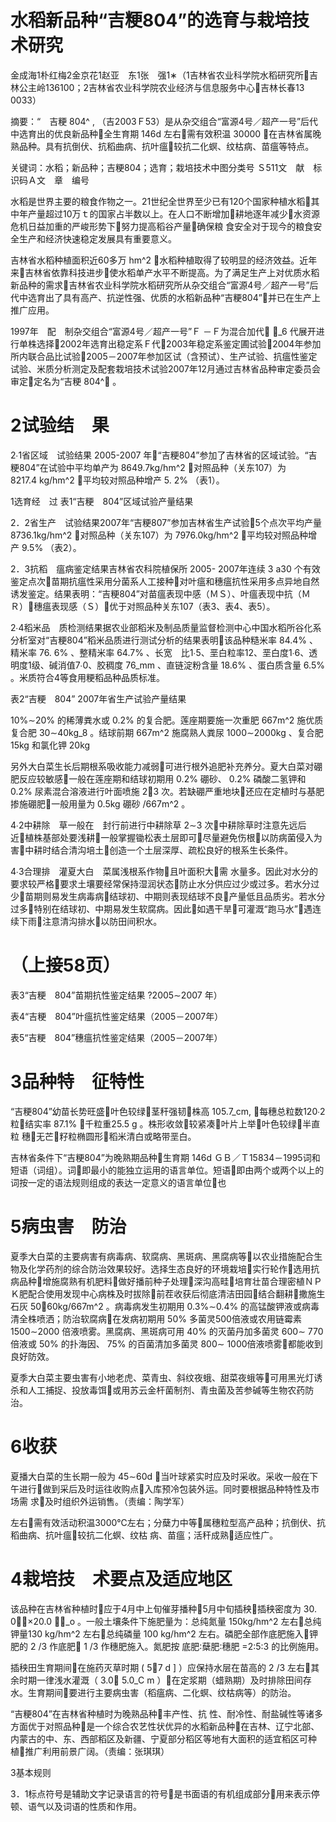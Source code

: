 # 水稻新品种“吉粳804”的选育与栽培技术研究

金成海1朴红梅2金京花1赵亚　东1张　强1∗（1吉林省农业科学院水稻研究所吉林公主岭136100；2吉林省农业科学院农业经济与信息服务中心吉林长春13　0033）

摘要：“　吉粳 804^ , （吉2003Ｆ53）是从杂交组合“富源4号／超产一号”后代中选育出的优良新品种全生育期 146d 左右需有效积温 30000 在吉林省属晚熟品种。具有抗倒伏、抗稻曲病、抗叶瘟较抗二化螟、纹枯病、苗瘟等特点。

关键词：水稻；新品种；吉粳804；选育；栽培技术中图分类号 Ｓ511文　献　标识码Ａ文　章　编号

水稻是世界主要的粮食作物之一。21世纪全世界至少已有120个国家种植水稻其中年产量超过10万ｔ的国家占半数以上。在人口不断增加耕地逐年减少水资源危机日益加重的严峻形势下努力提高稻谷产量确保粮 食安全对于现今的粮食安全生产和经济快速稳定发展具有重要意义。

吉林省水稻种植面积近60多万 hm^2 水稻种植取得了较明显的经济效益。近年来吉林省依靠科技进步使水稻单产水平不断提高。为了满足生产上对优质水稻新品种的需求吉林省农业科学院水稻研究所从杂交组合“富源4号／超产一号”后代中选育出了具有高产、抗逆性强、优质的水稻新品种“吉粳804”并已在生产上推广应用。

1997年　配　制杂交组合“富源4号／超产一号”Ｆ －Ｆ为混合加代 𝐅_6 代展开进行单株选择2002年选育出稳定系Ｆ代2003年稳定系鉴定圃试验2004年参加所内联合品比试验2005－2007年参加区试（含预试）、生产试验、抗瘟性鉴定试验、米质分析测定及配套栽培技术试验2007年12月通过吉林省品种审定委员会审定定名为“吉粳 804^∘ 。

# 2试验结　果

2∙1省区域　试验结果 2005-2007 年“吉粳804”参加了吉林省的区域试验。“吉粳804”在试验中平均单产为 8649.7kg/hm^2 对照品种（关东107）为 8217.4 kg/hm^2 平均较对照品种增产 5. 2% （表1）。

1选育经　过
表1“吉粳　804”区域试验产量结果



2．2省生产　试验结果2007年“吉粳807”参加吉林省生产试验5个点次平均产量 8736.1kg/hm^2 对照品种（关东107）为 7976.0kg/hm^2 平均较对照品种增产 9.5% （表2）。

2．3抗稻　瘟病鉴定结果吉林省农科院植保所 2005- 2007年连续 3 a30 个有效鉴定点次苗期抗瘟性采用分菌系人工接种对叶瘟和穗瘟抗性采用多点异地自然诱发鉴定。结果表明：“吉粳804”对苗瘟表现中感（ＭＳ）、叶瘟表现中抗（ＭＲ）穗瘟表现感（Ｓ）优于对照品种关东107（表3、表4、表5）。

2∙4稻米品　质检测结果据农业部稻米及制品质量监督检测中心中国水稻所谷化系分析室对“吉粳804”稻米品质进行测试分析的结果表明该品种糙米率 84.4% 、精米率 76. 6% 、整精米率 64.7% 、长宽　比1∙5、垩白粒率12、垩白度1∙6、透明度1级、碱消值7∙0、胶稠度 76_mm 、直链淀粉含量 18.6% 、蛋白质含量 6.5% 。米质符合4等食用粳稻品种品质标准。

表2“吉粳　804” 2007年省生产试验产量结果



10%∼20% 的稀薄粪水或 0.2% 的复合肥。莲座期要施一次重肥 667m^2 施优质复合肥 30∼40kg_8 。结球前期 667m^2 施腐熟人粪尿 1000∼2000kg 、复合肥 15kg 和氯化钾 20kg

另外大白菜生长后期根系吸收能力减弱可进行根外追肥补充养分。夏大白菜对硼肥反应较敏感一般在莲座期和结球初期用 0.2% 硼砂、 0.2% 磷酸二氢钾和 0.2% 尿素混合溶液进行叶面喷施 2∼3 次。若缺硼严重地块还应在定植时与基肥掺施硼肥一般用量为 0.5kg 硼砂 /667m^2 。

4∙2中耕除　草一般在　封行前进行中耕除草 2∼3 次中耕除草时注意先远后近植株基部处要浅耕一般掌握锄松表土层即可尽量避免伤根以防病菌侵入为害中耕时结合清沟培土创造一个土层深厚、疏松良好的根系生长条件。

4∙3合理排　灌夏大白　菜属浅根系作物且叶面积大需 水量多。因此对水分的要求较严格要求土壤要经常保持湿润状态防止水分供应过少或过多。若水分过少苗期则易发生病毒病结球初、中期则表现结球不良产量低且品质劣。若水分过多特别在结球初、中期易发生软腐病。因此如遇干旱可灌溉“跑马水”遇连续下雨注意清沟排水以防田间积水。

# （上接58页）

表3“吉粳　804”苗期抗性鉴定结果 ?2005∼2007 年）



表4“吉粳　804”叶瘟抗性鉴定结果（2005－2007年）



表5“吉粳　804”穗瘟抗性鉴定结果（2005－2007年）



# 3品种特　征特性

“吉粳804”幼苗长势旺盛叶色较绿茎秆强韧株高 105.7_cm, 每穗总粒数120∙2粒结实率 87.1% 千粒重25.5 g 。株形收敛较紧凑叶片上举叶色较绿半直粒 穗无芒籽粒椭圆形稻米清白或略带垩白。

吉林省条件下“吉粳804”为晚熟期品种生育期 146d ＧＢ／Ｔ15834－1995词和短语（词组）。词即最小的能独立运用的语言单位。短语即由两个或两个以上的词按一定的语法规则组成的表达一定意义的语言单位也

# 5病虫害　防治

夏季大白菜的主要病害有病毒病、软腐病、黑斑病、黑腐病等以农业措施配合生物及化学药剂的综合防治效果较好。选择生态良好的环境栽培实行轮作选用抗病品种增施腐熟有机肥料做好播前种子处理深沟高畦培育壮苗合理密植ＮＰＫ肥配合使用发现中心病株及时拔除前茬收获后彻底清洁田园结合翻耕撒施生石灰  50∼60kg/667m^2 。病毒病发生初期用 0.3%∼0.4% 的高锰酸钾液或病毒清全株喷洒；防治软腐病在发病初期用 50% 多菌灵500倍液或农用链霉素 1500∼2000 倍液喷雾。黑腐病、黑斑病可用 40% 的灭菌丹加多菌灵 600∼ 770倍液或 50% 的扑海因、 75% 的百菌清加多菌灵 800∼ 1000倍液喷雾都能收到良好防效。

夏季大白菜主要虫害有小地老虎、菜青虫、斜纹夜蛾、甜菜夜蛾等可用黑光灯诱杀和人工捕捉、投放毒饵或用苏云金杆菌制剂、青虫菌及苦参碱等生物农药防治。

# 6收获

夏播大白菜的生长期一般为 45∼60d 当叶球紧实时应及时采收。采收一般在下午进行做到采后及时运往收购点入库预冷包装外运。同时要根据品种特性及市场需 求及时组织外运销售。（责编：陶学军）

左右需有效活动积温3000℃左右；分蘖力中等属穗粒型高产品种；抗倒伏、抗稻曲病、抗叶瘟较抗二化螟、纹枯 病、苗瘟；活秆成熟适应性广。

# 4栽培技　术要点及适应地区

该品种在吉林省种植时应于4月中上旬催芽播种5月中旬插秧插秧密度为 30. 0𝐜𝐦×20.0 𝐜𝐦_o 。一般土壤条件下施肥量为：总纯氮量 150kg/hm^2 左右总纯钾量130  kg/hm^2 左右总纯磷量 100 kg/hm^2 左右。磷肥全部作底肥施入钾肥的 2 /3 作底肥 1 /3 作穗肥施入。氮肥按 底肥∶蘖肥∶穗肥 =2:5:3 的比例施用。

插秧田生育期间在施药灭草时期 ( 5∼7 d ] ）应保持水层在苗高的 2 /3 左右其余时期一律浅水灌溉（ 3.0∼  5.0_C m ）在定浆期（蜡熟期）及时排除田间存水。生育期间要进行主要病虫害（稻瘟病、二化螟、纹枯病等）的防治。

“吉粳804”在吉林省种植时为晚熟品种丰产性、抗 性、耐冷性、耐盐碱性等诸多方面优于对照品种是一个综合农艺性状优异的水稻新品种在吉林、辽宁北部、内蒙古的中、东、西部稻区及新疆、宁夏部分稻区等地有大面积的适宜稻区可种植推广利用前景广阔。（责编：张琪琪）

3基本规则

3．1标点符号是辅助文字记录语言的符号是书面语的有机组成部分用来表示停顿、语气以及词语的性质和作用。